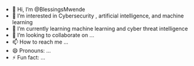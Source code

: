 - 👋 Hi, I’m @BlessingsMwende
- 👀 I’m interested in Cybersecurity , artificial intelligence, and machine learning
- 🌱 I’m currently learning machine learning and cyber threat intelligence
- 💞️ I’m looking to collaborate on ...
- 📫 How to reach me ...
- 😄 Pronouns: ...
- ⚡ Fun fact: ...

<!---
BlessingsMwende/BlessingsMwende is a ✨ special ✨ repository because its `README.md` (this file) appears on your GitHub profile.
You can click the Preview link to take a look at your changes.
--->
